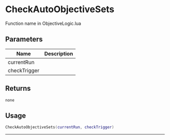 # CheckAutoObjectiveSets

Function name in ObjectiveLogic.lua

## Parameters

| Name         | Description |
| ------------ | ----------- |
| currentRun   |             |
| checkTrigger |             |

## Returns

`none`

## Usage

```lua
CheckAutoObjectiveSets(currentRun, checkTrigger)
```

---
